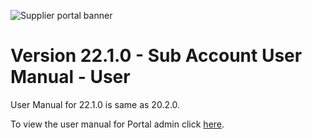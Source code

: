 ![Supplier portal banner](../../../../images/banner-supplier-portal.jpg)

# Version 22.1.0 - Sub Account User Manual - User

User Manual for 22.1.0 is same as 20.2.0. 

To view the user manual for Portal admin click [here](../20.2.0/usermanual-supplierportal-manage_subaccount-user.md).
